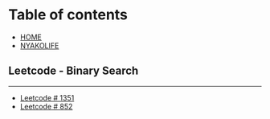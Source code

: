 # Table of contents

* [HOME](README.md)
* [NYAKOLIFE](https://nyakolife.me)

## Leetcode - Binary Search

---

* [Leetcode \# 1351](leetcode-1351.md)
* [Leetcode \# 852](leetcode-852.md)

